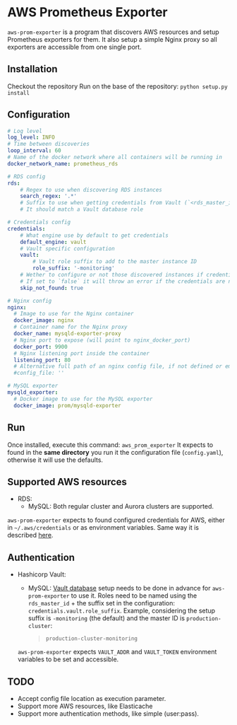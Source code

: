 # AWS Prometheus Exporter
`aws-prom-exporter` is a program that discovers AWS resources and setup Prometheus exporters for them. It also setup a simple Nginx proxy so all exporters are accessible from one single port.

## Installation

Checkout the repository
Run on the base of the repository: `python setup.py install`

## Configuration

```yaml
# Log level
log_level: INFO
# Time between discoveries
loop_interval: 60
# Name of the docker network where all containers will be running in
docker_network_name: prometheus_rds

# RDS config
rds:
    # Regex to use when discovering RDS instances
    search_regex: '.*'
    # Suffix to use when getting credentials from Vault (`<rds_master_id><suffix>`)
    # It should match a Vault database role

# Credentials config
credentials:
    # What engine use by default to get credentials
    default_engine: vault
    # Vault specific configuration
    vault:
        # Vault role suffix to add to the master instance ID
        role_suffix: '-monitoring'
    # Wether to configure or not those discovered instances if credentials for them have not been discovered
    # If set to `false` it will throw an error if the credentials are not found
    skip_not_found: true

# Nginx config
nginx:
  # Image to use for the Nginx container
  docker_image: nginx
  # Container name for the Nginx proxy
  docker_name: mysqld-exporter-proxy
  # Nginx port to expose (will point to nginx_docker_port)
  docker_port: 9900
  # Nginx listening port inside the container
  listening_port: 80
  # Alternative full path of an nginx config file, if not defined or empty it will use a default one
  #config_file: ''

# MySQL exporter
mysqld_exporter:
  # Docker image to use for the MySQL exporter
  docker_image: prom/mysqld-exporter
```

## Run

Once installed, execute this command: `aws_prom_exporter`
It expects to found in the **same directory** you run it the configuration file (`config.yaml`), otherwise it will use the defaults.

## Supported AWS resources

* RDS:
	* MySQL: Both regular cluster and Aurora clusters are supported.

`aws-prom-exporter` expects to found configured credentials for AWS, either in `~/.aws/credentials` or as environment variables. Same way it is described [here](https://boto3.amazonaws.com/v1/documentation/api/latest/guide/configuration.html).

## Authentication

* Hashicorp Vault:
	* MySQL: [Vault database](https://www.vaultproject.io/docs/secrets/databases/index.html) setup needs to be done in advance for `aws-prom-exporter` to use it. Roles need to be named using the `rds_master_id` + the suffix set in the configuration: `credentials.vault.role_suffix`. Example, considering the setup suffix is `-monitoring` (the default) and the master ID is `production-cluster`:
      > `production-cluster-monitoring`

	`aws-prom-exporter` expects `VAULT_ADDR` and `VAULT_TOKEN` environment variables to be set and accessible.

## TODO

* Accept config file location as execution parameter.
* Support more AWS resources, like Elasticache
* Support more authentication methods, like simple (user:pass).
